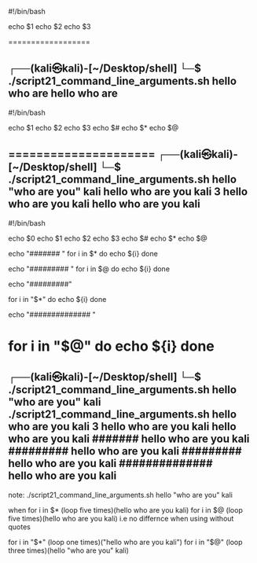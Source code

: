 #!/bin/bash

echo $1
echo $2
echo $3

==================
                                                                                                      
┌──(kali㉿kali)-[~/Desktop/shell]
└─$ ./script21_command_line_arguments.sh hello who are 
hello
who
are
--------------------------------------

#!/bin/bash

echo $1
echo $2
echo $3
echo $#
echo $*
echo $@

=====================
┌──(kali㉿kali)-[~/Desktop/shell]
└─$ ./script21_command_line_arguments.sh hello "who are you" kali 
hello
who are you
kali
3
hello who are you kali
hello who are you kali
---------------------------------------------


#!/bin/bash

echo $0
echo $1
echo $2
echo $3
echo $#
echo $*
echo $@

echo "####### "
for i in $*
do
        echo ${i}
done

echo "######### "
for i in $@
do 
        echo ${i}
done

echo "#########"

for i in "$*"
do 
        echo ${i}
done

echo "##############  "

for i in "$@"
do 
        echo ${i}
done
==========================================
┌──(kali㉿kali)-[~/Desktop/shell]
└─$ ./script21_command_line_arguments.sh hello "who are you" kali 
./script21_command_line_arguments.sh
hello
who are you
kali
3
hello who are you kali
hello who are you kali
####### 
hello
who
are
you
kali
######### 
hello
who
are
you
kali
#########
hello who are you kali
##############  
hello
who are you
kali
-----------------------------------------
note:
./script21_command_line_arguments.sh hello "who are you" kali 

when
for i in $*   (loop five times)(hello who are you kali)
for i in $@   (loop five times)(hello who are you kali)
i.e no differnce when using without quotes


for i in "$*"  (loop one times)("hello who are you kali")
for i in "$@"   (loop three times)(hello "who are you" kali)



                                                                                                    
                                                                                            